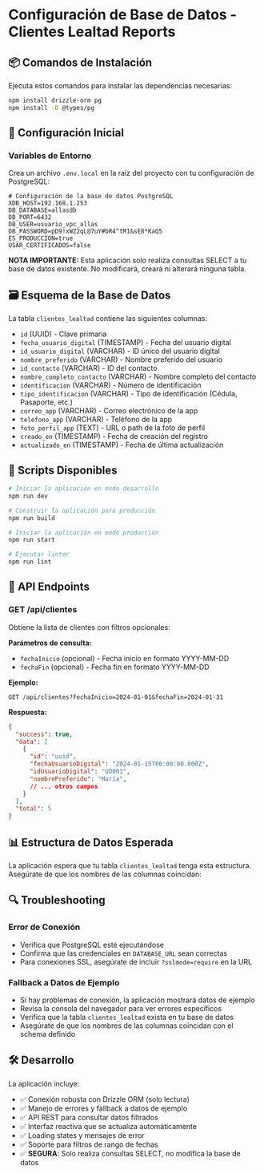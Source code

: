 # Configuración de Base de Datos - Clientes Lealtad Reports

## 📦 Comandos de Instalación

Ejecuta estos comandos para instalar las dependencias necesarias:

```bash
npm install drizzle-orm pg
npm install -D @types/pg
```

## 🔧 Configuración Inicial

### Variables de Entorno

Crea un archivo `.env.local` en la raíz del proyecto con tu configuración de PostgreSQL:

```env
# Configuración de la base de datos PostgreSQL
XDB_HOST=192.168.1.253
DB_DATABASE=allasdb
DB_PORT=6432
DB_USER=usuario_vpc_allas
DB_PASSWORD=pD9!xWZ2qL@7uY#bR4^tM1&sE8*KaQ5
ES_PRODUCCION=true
USAR_CERTIFICADOS=false
```

**NOTA IMPORTANTE:** Esta aplicación solo realiza consultas SELECT a tu base de datos existente. No modificará, creará ni alterará ninguna tabla.

## 🗃️ Esquema de la Base de Datos

La tabla `clientes_lealtad` contiene las siguientes columnas:

- `id` (UUID) - Clave primaria
- `fecha_usuario_digital` (TIMESTAMP) - Fecha del usuario digital
- `id_usuario_digital` (VARCHAR) - ID único del usuario digital
- `nombre_preferido` (VARCHAR) - Nombre preferido del usuario
- `id_contacto` (VARCHAR) - ID del contacto
- `nombre_completo_contacto` (VARCHAR) - Nombre completo del contacto
- `identificacion` (VARCHAR) - Número de identificación
- `tipo_identificacion` (VARCHAR) - Tipo de identificación (Cédula, Pasaporte, etc.)
- `correo_app` (VARCHAR) - Correo electrónico de la app
- `telefono_app` (VARCHAR) - Teléfono de la app
- `foto_perfil_app` (TEXT) - URL o path de la foto de perfil
- `creado_en` (TIMESTAMP) - Fecha de creación del registro
- `actualizado_en` (TIMESTAMP) - Fecha de última actualización

## 🚀 Scripts Disponibles

```bash
# Iniciar la aplicación en modo desarrollo
npm run dev

# Construir la aplicación para producción
npm run build

# Iniciar la aplicación en modo producción
npm run start

# Ejecutar linter
npm run lint
```

## 🔌 API Endpoints

### GET /api/clientes

Obtiene la lista de clientes con filtros opcionales:

**Parámetros de consulta:**
- `fechaInicio` (opcional) - Fecha inicio en formato YYYY-MM-DD
- `fechaFin` (opcional) - Fecha fin en formato YYYY-MM-DD

**Ejemplo:**
```
GET /api/clientes?fechaInicio=2024-01-01&fechaFin=2024-01-31
```

**Respuesta:**
```json
{
  "success": true,
  "data": [
    {
      "id": "uuid",
      "fechaUsuarioDigital": "2024-01-15T00:00:00.000Z",
      "idUsuarioDigital": "UD001",
      "nombrePreferido": "María",
      // ... otros campos
    }
  ],
  "total": 5
}
```

## 📊 Estructura de Datos Esperada

La aplicación espera que tu tabla `clientes_lealtad` tenga esta estructura. Asegúrate de que los nombres de las columnas coincidan:

## 🔍 Troubleshooting

### Error de Conexión
- Verifica que PostgreSQL esté ejecutándose
- Confirma que las credenciales en `DATABASE_URL` sean correctas
- Para conexiones SSL, asegúrate de incluir `?sslmode=require` en la URL

### Fallback a Datos de Ejemplo
- Si hay problemas de conexión, la aplicación mostrará datos de ejemplo
- Revisa la consola del navegador para ver errores específicos
- Verifica que la tabla `clientes_lealtad` exista en tu base de datos
- Asegúrate de que los nombres de las columnas coincidan con el schema definido

## 🛠️ Desarrollo

La aplicación incluye:
- ✅ Conexión robusta con Drizzle ORM (solo lectura)
- ✅ Manejo de errores y fallback a datos de ejemplo  
- ✅ API REST para consultar datos filtrados
- ✅ Interfaz reactiva que se actualiza automáticamente
- ✅ Loading states y mensajes de error
- ✅ Soporte para filtros de rango de fechas
- ✅ **SEGURA**: Solo realiza consultas SELECT, no modifica la base de datos
